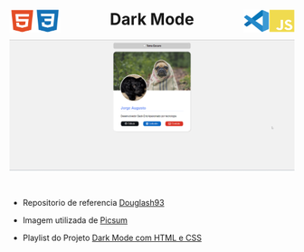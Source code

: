 <h1 align="center">Dark Mode<img align="right" height="40" width="45" src="https://raw.githubusercontent.com/devicons/devicon/master/icons/javascript/javascript-plain.svg"><img align="left" height="40" width="45" src="https://github.com/devicons/devicon/blob/master/icons/html5/html5-plain.svg"> <img align="left" height="40" width="45" src="https://github.com/devicons/devicon/blob/master/icons/css3/css3-plain.svg"> <img align="right" height="40" width="45" src="https://github.com/devicons/devicon/blob/master/icons/vscode/vscode-original.svg"></h1>



<p align="center">
<img src="img/darkMode-html.gif"/>
</p>
<br>

* Repositorio de referencia [Douglash93](https://github.com/douglash93/darkmode-css)
* Imagem utilizada de [Picsum](https://picsum.photos/)

* Playlist do Projeto [Dark Mode com HTML e CSS](https://www.youtube.com/playlist?list=PLEuLN871skK5YEhkJgNESZwV9-yb80GLo)
